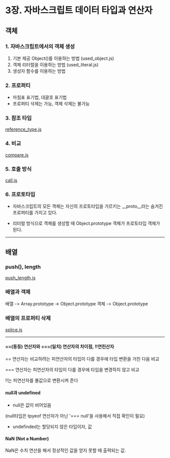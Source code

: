 # 3장. 자바스크립트 데이터 타입과 연산자

## 객체

### 1. 자바스크립트에서의 객체 생성
 1. 기본 제공 Object()를 이용하는 방법 (used_object.js)
 2. 객체 리터럴을 이용하는 방법 (used_literal.js)
 3. 생성자 함수를 이용하는 방법

### 2. 프로퍼티
* 마침표 표기법, 대괄호 표기법
* 프로퍼티 삭제는 가능, 객체 삭제는 불가능


### 3. 참조 타입
[reference_type.js](https://github.com/ludacirs/Study-JavaScript/blob/master/3%EC%9E%A5/reference_tpye.js)

### 4. 비교
[compare.js](https://github.com/ludacirs/Study-JavaScript/blob/master/3%EC%9E%A5/compare.js)

### 5. 호출 방식 
<u>[call.js]()</u>

### 6. 프로토타입
* 자바스크립트의 모든 객체는 자신의 프로토타입을 가르키는 \__proto\__라는 숨겨진 프로퍼티를 가지고 있다.

* 리터럴 방식으로 객체를 생성할 때 Object.prototype 객체가 프로토타입 객체가 된다.

___

## 배열

### push(), length
[push_length.js]()

### 배열과 객체
배열 -> Array.prototype -> Object.prototype
객체 -> Object.prototype

### 배열의 프로퍼티 삭제
[splice.js]()


---

#### ==(동등) 연산자와 ===(일치) 연산자의 차이점, !!연린산자

\== 연산자는 비교하려는 피연산자의 타입이 다를 경우에 타입 변환을 거친 다음 비교

\=== 연산자는 피연산자의 타입이 다를 경우에 타입을 변경하지 않고 비교

\!!는 피연산자를 불값으로 변환시켜 준다 

#### null과 undefined
* null은 값이 비어있음

(null타입은 tpyeof 연산자가 아닌 '=== null'을 사용해서  직접 확인이 필요)
* undefinded는 할당되지 않은 타입이자, 값

#### NaN (Not a Number)
 NaN은 수치 연산을 해서  정상적인 값을 얻지 못할 때 출력되는 값.
 